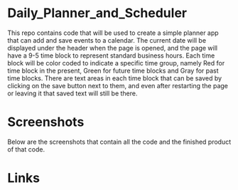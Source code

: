 # Daily_Planner_and_Scheduler
This repo contains code that will be used to create a simple planner app that can add and save events to a calendar.
The current date will be displayed under the header when the page is opened, and the page will have a 9-5 time block to represent standard business hours. Each time block will be color coded to indicate a specific time group, namely Red for time block in the present, Green for future time blocks and Gray for past time blocks. There are text areas in each time block that can be saved by clicking on the save button next to them, and even after restarting the page or leaving it that saved text will still be there.

# Screenshots

Below are the screenshots that contain all the code and the finished product of that code.




# Links 